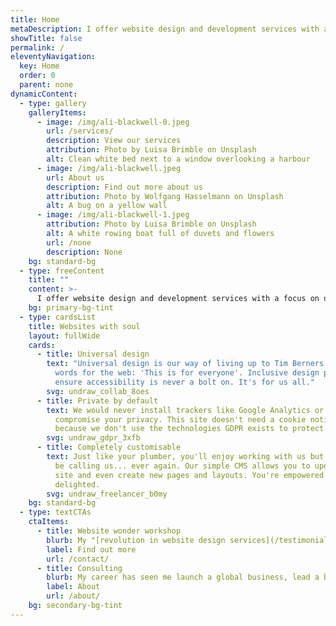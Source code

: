 ```yaml
---
title: Home
metaDescription: I offer website design and development services with a focus on usability, accessibility and privacy, as well as a broader consultancy service covering crypto/socioeconomics, ethics, artificial intelligence and everything in between.
showTitle: false
permalink: /
eleventyNavigation:
  key: Home
  order: 0
  parent: none
dynamicContent:
  - type: gallery
    galleryItems:
      - image: /img/ali-blackwell-0.jpeg
        url: /services/
        description: View our services
        attribution: Photo by Luisa Brimble on Unsplash
        alt: Clean white bed next to a window overlooking a harbour
      - image: /img/ali-blackwell.jpeg
        url: About us
        description: Find out more about us
        attribution: Photo by Wolfgang Hasselmann on Unsplash
        alt: A bug on a yellow wall
      - image: /img/ali-blackwell-1.jpeg
        attribution: Photo by Luisa Brimble on Unsplash
        alt: A white rowing boat full of duvets and flowers
        url: /none
        description: None
    bg: standard-bg
  - type: freeContent
    title: ""
    content: >-
      I offer website design and development services with a focus on usability, accessibility and privacy, as well as a broader consultancy service covering crypto/socioeconomics, ethics, artificial intelligence and everything in between.
    bg: primary-bg-tint
  - type: cardsList
    title: Websites with soul
    layout: fullWide
    cards:
      - title: Universal design
        text: "Universal design is our way of living up to Tim Berners Lee's founding
          words for the web: 'This is for everyone'. Inclusive design principles
          ensure accessibility is never a bolt on. It's for us all."
        svg: undraw_collab_8oes
      - title: Private by default
        text: We would never install trackers like Google Analytics or do anything to
          compromise your privacy. This site doesn't need a cookie notice
          because we don't use the technologies GDPR exists to protect you from.
        svg: undraw_gdpr_3xfb
      - title: Completely customisable
        text: Just like your plumber, you'll enjoy working with us but you don't want to
          be calling us... ever again. Our simple CMS allows you to update your
          site and even create new pages and layouts. You're empowered. We're
          delighted.
        svg: undraw_freelancer_b0my
    bg: standard-bg
  - type: textCTAs
    ctaItems:
      - title: Website wonder workshop
        blurb: My "[revolution in website design services](/testimonials)", come and spend a day with Imogen and me in Crystal Palace, and leave with a website you're thrilled with. 
        label: Find out more
        url: /contact/
      - title: Consulting 
        blurb: My career has seen me launch a global business, lead a bunch of cutting-edge product teams, work at the bleeding edge of blockchain/cryptoeconomics, and most recently launch an AI-powered product that detects if your cat is typing on your keyboard. Everything I've done has been accessible, ethically motivated and private by default. 
        label: About
        url: /about/
    bg: secondary-bg-tint
---
```

